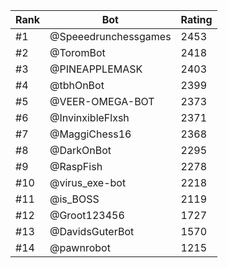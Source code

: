 Rank|Bot|Rating
---|---|---
#1|@Speeedrunchessgames|2453
#2|@ToromBot|2418
#3|@PINEAPPLEMASK|2403
#4|@tbhOnBot|2399
#5|@VEER-OMEGA-BOT|2373
#6|@InvinxibleFlxsh|2371
#7|@MaggiChess16|2368
#8|@DarkOnBot|2295
#9|@RaspFish|2278
#10|@virus_exe-bot|2218
#11|@is_BOSS|2119
#12|@Groot123456|1727
#13|@DavidsGuterBot|1570
#14|@pawnrobot|1215
